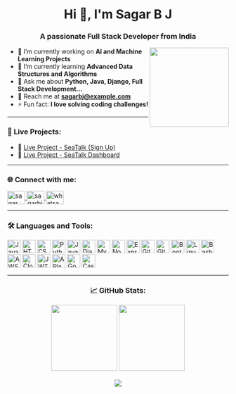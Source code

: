 <h1 align="center">Hi 👋, I'm Sagar B J</h1>
<h3 align="center">A passionate Full Stack Developer from India</h3>
<img align="right" height="180" src="https://user-images.githubusercontent.com/74038190/235224431-e8c8c12e-6826-47f1-89fb-2ddad83b3abf.gif" />

- 🔬 I’m currently working on **AI and Machine Learning Projects**
- 🌱 I’m currently learning **Advanced Data Structures and Algorithms**
- 💬 Ask me about **Python, Java, Django, Full Stack Development...**
- 📧 Reach me at **sagarbj@example.com**
- ⚡ Fun fact: **I love solving coding challenges!**

---

<h3 align="left">🚀 Live Projects:</h3>

- 🔗 [Live Project - SeaTalk (Sign Up)](http://65.1.130.180:3000/signup)
- 🔗 [Live Project - SeaTalk Dashboard](http://13.233.15.15:3000/)

---

<h3 align="left">🌐 Connect with me:</h3>

<p align="left">
  <a href="https://twitter.com/sagar_bj01" target="blank">
    <img align="center" src="https://raw.githubusercontent.com/rahuldkjain/github-profile-readme-generator/master/src/images/icons/Social/twitter.svg" alt="sagar_bj01" height="30" width="40" />
  </a>
  <a href="https://linkedin.com/in/sagarbj" target="blank">
    <img align="center" src="https://raw.githubusercontent.com/rahuldkjain/github-profile-readme-generator/master/src/images/icons/Social/linked-in-alt.svg" alt="sagarbj" height="30" width="40" />
  </a>
  <a href="https://wa.me/918277334654" target="blank">
    <img align="center" src="https://cdn.jsdelivr.net/gh/edent/SuperTinyIcons/images/svg/whatsapp.svg" alt="whatsapp" height="30" width="40" />
  </a>
</p>

---

<h3 align="left">🛠️ Languages and Tools:</h3>

<p align="left">
  <img src="https://cdn.jsdelivr.net/gh/devicons/devicon/icons/javascript/javascript-original.svg" height="30" alt="JavaScript" />
  <img src="https://cdn.jsdelivr.net/gh/devicons/devicon/icons/html5/html5-original.svg" height="30" alt="HTML5" />
  <img src="https://cdn.jsdelivr.net/gh/devicons/devicon/icons/css3/css3-original.svg" height="30" alt="CSS3" />
  <img src="https://cdn.jsdelivr.net/gh/devicons/devicon/icons/python/python-original.svg" height="30" alt="Python" />
  <img src="https://cdn.jsdelivr.net/gh/devicons/devicon/icons/java/java-original.svg" height="30" alt="Java" />
  <img src="https://cdn.jsdelivr.net/gh/devicons/devicon/icons/django/django-plain.svg" height="30" alt="Django" />
  <img src="https://cdn.jsdelivr.net/gh/devicons/devicon/icons/mysql/mysql-original.svg" height="30" alt="MySQL" />
  <img src="https://cdn.jsdelivr.net/gh/devicons/devicon/icons/nodejs/nodejs-original.svg" height="30" alt="Node.js" />
  <img src="https://cdn.jsdelivr.net/gh/devicons/devicon/icons/express/express-original.svg" height="30" alt="Express" />
  <img src="https://cdn.jsdelivr.net/gh/devicons/devicon/icons/github/github-original.svg" height="30" alt="GitHub" />
  <img src="https://cdn.jsdelivr.net/gh/devicons/devicon/icons/git/git-original.svg" height="30" alt="Git" />
  <img src="https://cdn.jsdelivr.net/gh/devicons/devicon/icons/bootstrap/bootstrap-original.svg" height="30" alt="Bootstrap" />
  <img src="https://cdn.jsdelivr.net/gh/devicons/devicon/icons/linux/linux-original.svg" height="30" alt="Linux" />
  <img src="https://cdn.jsdelivr.net/gh/devicons/devicon/icons/bash/bash-original.svg" height="30" alt="Bash" />
  <img src="https://cdn.jsdelivr.net/gh/devicons/devicon/icons/amazonwebservices/amazonwebservices-original.svg" height="30" alt="AWS" />
  <img src="https://img.icons8.com/fluency/48/cloud.png" height="30" alt="Cloud" />
  <img src="https://img.icons8.com/external-tal-revivo-shadow-tal-revivo/32/external-json-web-token-is-an-open-standard-used-to-share-security-information-logo-shadow-tal-revivo.png" height="30" alt="JWT" />
  <img src="https://img.icons8.com/external-flat-juicy-fish/60/external-api-web-development-flat-flat-juicy-fish.png" height="30" alt="APIs" />
  <img src="https://img.icons8.com/ios/50/google-calendar.png" height="30" alt="Google Calendar API" />
  <img src="https://img.icons8.com/ios-filled/50/cash-in-hand.png" height="30" alt="Cashfree API" />
</p>

---

<h3 align="center">📈 GitHub Stats:</h3>
<div align="center">
  <img src="https://github-readme-stats.vercel.app/api?username=sagarbj&show_icons=true&theme=dracula&count_private=true" height="150" />
  <img src="https://github-readme-stats.vercel.app/api/top-langs?username=sagarbj&layout=compact&theme=dracula" height="150" />
</div><br>

<div align="center">
  <img src="https://profile-counter.glitch.me/sagarbj/count.svg?" />
</div>
